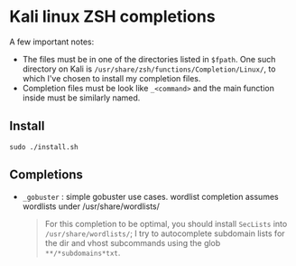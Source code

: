 # Kali linux ZSH completions

A few important notes:

* The files must be in one of the directories listed in `$fpath`. One such directory on Kali is `/usr/share/zsh/functions/Completion/Linux/`, to which I've chosen to install my completion files.
* Completion files must be look like `_<command>` and the main function inside must be similarly named.

## Install

```
sudo ./install.sh
```

## Completions

* `_gobuster` : simple gobuster use cases. wordlist completion assumes wordlists under /usr/share/wordlists/
  > For this completion to be optimal, you should install `SecLists` into `/usr/share/wordlists/`; I try to autocomplete subdomain lists for the dir and vhost 
    subcommands using the glob `**/*subdomains*txt`.

